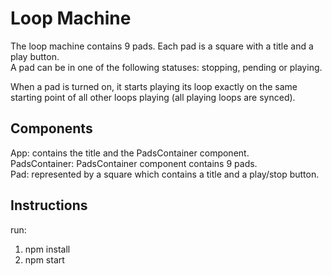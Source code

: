 # Loop Machine

The loop machine contains 9 pads. Each pad is a square with a title and a play button.\
A pad can be in one of the following statuses: stopping, pending or playing.

When a pad is turned on, it starts playing its loop exactly on the same starting point of all other loops playing (all playing loops are synced).


## Components

App: contains the title and the PadsContainer component.\
PadsContainer: PadsContainer component contains 9 pads.\
Pad: represented by a square which contains a title and a play/stop button.


## Instructions

run: 
1. npm install
2. npm start
